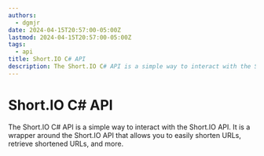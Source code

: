 ```yaml
---
authors:
  - dgmjr
date: 2024-04-15T20:57:00-05:00Z
lastmod: 2024-04-15T20:57:00-05:00Z
tags:
  - api
title: Short.IO C# API
description: The Short.IO C# API is a simple way to interact with the Short.IO API. It is a wrapper around the Short.IO API that allows you to easily shorten URLs, retrieve shortened URLs, and more.
---
```


# Short.IO C# API

The Short.IO C# API is a simple way to interact with the Short.IO API. It is a wrapper around the Short.IO API that allows you to easily shorten URLs, retrieve shortened URLs, and more.
